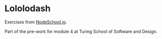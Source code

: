 # Lololodash

Exercises from [NodeSchool.io](www.nodeschool.io).

Part of the pre-work for module 4 at Turing School of Software and Design.
